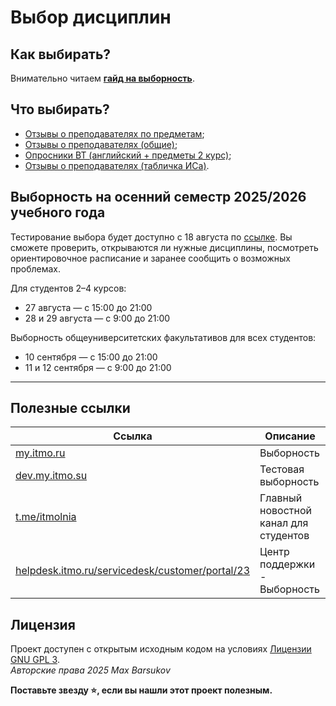 # Выбор дисциплин

## Как выбирать?

Внимательно читаем [**гайд на выборность**](./election-instruction.pdf).

## Что выбирать?

- [Отзывы о преподавателях по предметам](https://docs.google.com/spreadsheets/d/1wncYkv1fR64b7Y3Kk-fs3JnK4EUCwGZ7Bn7tJG5avz0/edit?gid=0#gid=0);
- [Отзывы о преподавателях (общие)](https://docs.google.com/spreadsheets/d/1TFTOKxqml1agwgo6Vp0Ql6Rgj9f9ciyOqQPF8VvUkJQ/edit);
- [Опросники ВТ (английский + предметы 2 курс)](https://docs.google.com/spreadsheets/d/1RviqQKBDMehUyDSnRAdBELmzpu2oup0S0E4DRiFOA6A/edit);
- [Отзывы о преподавателях (табличка ИСа)](https://docs.google.com/spreadsheets/d/1XhGK-qY_Fk4U4uGpuOhLuWbsTqHXCgl4-h5gcN7-C7o/edit).

## Выборность на осенний семестр 2025/2026 учебного года

Тестирование выбора будет доступно с 18 августа по [ссылке](https://dev.my.itmo.su/). Вы сможете проверить, открываются ли нужные дисциплины, посмотреть ориентировочное расписание и заранее сообщить о возможных проблемах.

Для студентов 2–4 курсов:

- 27 августа — с 15:00 до 21:00
- 28 и 29 августа — с 9:00 до 21:00

Выборность общеуниверситетских факультативов для всех студентов:

- 10 сентября — с 15:00 до 21:00
- 11 и 12 сентября — с 9:00 до 21:00

---

## Полезные ссылки

| Ссылка | Описание |
| --- | --- |
| [my.itmo.ru](https://my.itmo.ru/election) | Выборность |
| [dev.my.itmo.su](https://dev.my.itmo.su/election) | Тестовая выборность |
| [t.me/itmolnia](https://t.me/itmolnia) | Главный новостной канал для студентов |
| [helpdesk.itmo.ru/servicedesk/customer/portal/23](https://helpdesk.itmo.ru/servicedesk/customer/portal/23) | Центр поддержки - Выборность |

## Лицензия <a name="license"></a>

Проект доступен с открытым исходным кодом на условиях [Лицензии GNU GPL 3](https://opensource.org/license/gpl-3-0/). \
*Авторские права 2025 Max Barsukov*

**Поставьте звезду :star:, если вы нашли этот проект полезным.**
